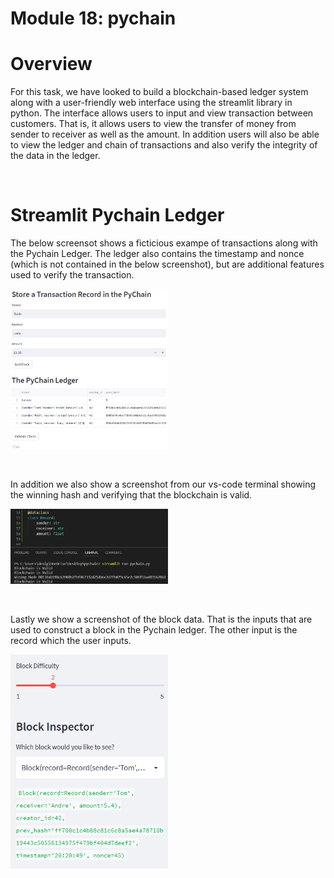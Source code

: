 # Module 18: pychain

# Overview

For this task, we have looked to build a blockchain-based ledger system along with a user-friendly web interface using the streamlit library in python. The interface allows users to input and view transaction between customers. That is, it allows users to view the transfer of money from sender to receiver as well as the amount. In addition users will also be able to view the ledger and chain of transactions and also verify the integrity of the data in the ledger.

<br>

# Streamlit Pychain Ledger
The below screensot shows a ficticious exampe of transactions along with the Pychain Ledger. The ledger also contains the timestamp and nonce (which is not contained in the below screenshot), but are additional features used to verify the transaction. 


<p align= "left" width="50">
    <img width= "50%" src="Images/chain.png">
</p>

<br>

In addition we also show a screenshot from our vs-code terminal showing the winning hash and verifying that the blockchain is valid.

<p align= "left" width="50">
    <img width= "50%" src="Images/validation.png">
</p>

<br>

Lastly we show a screenshot of the block data. That is the inputs that are used to construct a block in the Pychain ledger. The other input is the record which the user inputs.

<p align= "left" width="50">
    <img width= "50%" src="Images/inspector.png">
</p>